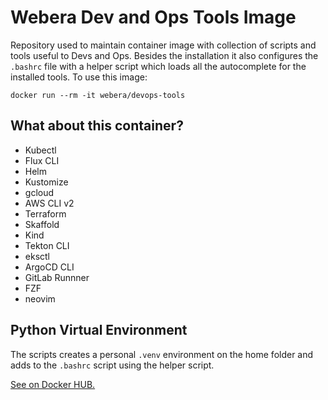 # Webera Dev and Ops Tools Image

Repository used to maintain container image with collection of scripts and
tools useful to Devs and Ops. Besides the installation it also configures
the `.bashrc` file with a helper script which loads all the autocomplete for
the installed tools. To use this image:

    docker run --rm -it webera/devops-tools

## What about this container?
  - Kubectl
  - Flux CLI
  - Helm
  - Kustomize 
  - gcloud
  - AWS CLI v2
  - Terraform
  - Skaffold
  - Kind
  - Tekton CLI
  - eksctl
  - ArgoCD CLI
  - GitLab Runnner
  - FZF
  - neovim

## Python Virtual Environment

The scripts creates a personal `.venv` environment on the home folder and adds
to the `.bashrc` script using the helper script.

[See on Docker HUB.](https://hub.docker.com/r/webera/devops-tools)
